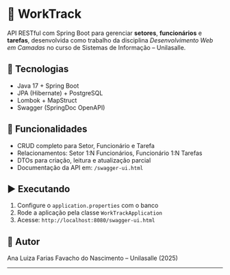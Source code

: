 # 📌 WorkTrack

API RESTful com Spring Boot para gerenciar **setores**, **funcionários** e **tarefas**, desenvolvida como trabalho da disciplina _Desenvolvimento Web em Camadas_ no curso de Sistemas de Informação – Unilasalle.

## 🚀 Tecnologias
- Java 17 + Spring Boot  
- JPA (Hibernate) + PostgreSQL  
- Lombok + MapStruct  
- Swagger (SpringDoc OpenAPI)

## 🔧 Funcionalidades
- CRUD completo para Setor, Funcionário e Tarefa
- Relacionamentos: Setor 1:N Funcionários, Funcionário 1:N Tarefas
- DTOs para criação, leitura e atualização parcial
- Documentação da API em: `/swagger-ui.html`

## ▶️ Executando
1. Configure o `application.properties` com o banco
2. Rode a aplicação pela classe `WorkTrackApplication`
3. Acesse: `http://localhost:8080/swagger-ui.html`

## 👤 Autor
Ana Luiza Farias Favacho do Nascimento – Unilasalle (2025)

---
